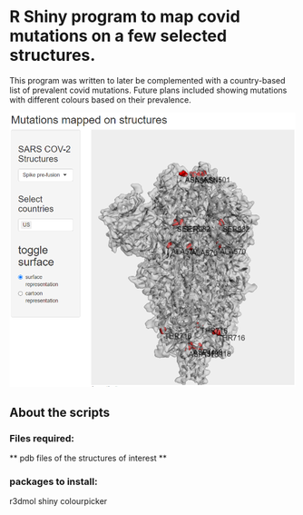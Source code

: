 # R Shiny program to map covid mutations on a few selected structures.

This program was written to later be complemented with a country-based  list of prevalent covid mutations. Future plans included showing mutations with different colours based on their prevalence.

![screenshotMap](screenshot.PNG "screenshot")

## About the scripts

### Files required:

** pdb files of the structures of interest **

### packages to install:

r3dmol
shiny
colourpicker


